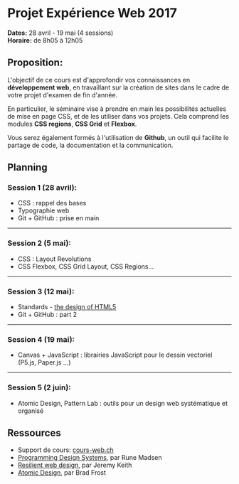 # Projet Expérience Web 2017

**Dates:** 28 avril - 19 mai (4 sessions)  
**Horaire:** de 8h05 à 12h05

## Proposition: 

L'objectif de ce cours est d'approfondir vos connaissances en **développement web**, en travaillant sur la création de sites dans le cadre de votre projet d'examen de fin d'année.

En particulier, le séminaire vise à prendre en main les possibilités actuelles de mise en page CSS, et de les utiliser dans vos projets. Cela comprend les modules **CSS regions**, **CSS Grid** et **Flexbox**.

Vous serez également formés à l'utilisation de **Github**, un outil qui facilite le partage de code, la documentation et la communication.

## Planning

### Session 1 (28 avril):

* CSS : rappel des bases
* Typographie web
* Git + GitHub : prise en main

---

### Session 2 (5 mai):

* CSS : Layout Revolutions
* CSS Flexbox, CSS Grid Layout, CSS Regions...

---

### Session 3 (12 mai):

* Standards - [the design of HTML5](https://www.slideshare.net/xsetpointer/le-design-du-html5-remix)
* Git + GitHub : part 2

---

### Session 4 (19 mai):

* Canvas + JavaScript : librairies JavaScript pour le dessin vectoriel (P5.js, Paper.js ...)

---

### Session 5 (2 juin):

* Atomic Design, Pattern Lab : outils pour un design web systématique et organisé

## Ressources

* Support de cours: [cours-web.ch](http://cours-web.ch/)
* [Programming Design Systems](https://programmingdesignsystems.com/), par Rune Madsen
* [Resilient web design](https://resilientwebdesign.com/), par Jeremy Keith
* [Atomic Design](http://atomicdesign.bradfrost.com/table-of-contents/), par Brad Frost